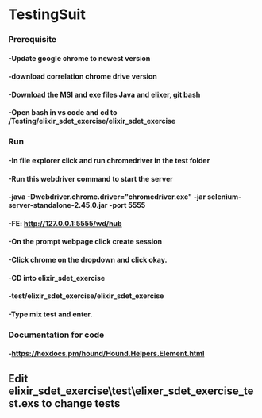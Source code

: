 # TestingSuit

### Prerequisite
#### -Update google chrome to newest version
#### -download correlation chrome drive version
#### -Download the MSI and exe files Java and elixer, git bash
#### -Open bash in vs code and cd to /Testing/elixir_sdet_exercise/elixir_sdet_exercise

### Run
#### -In file explorer click and run chromedriver in the test folder
#### -Run this webdriver command to start the server
#### -java -Dwebdriver.chrome.driver="chromedriver.exe" -jar selenium-server-standalone-2.45.0.jar -port 5555
#### -FE: http://127.0.0.1:5555/wd/hub
#### -On the prompt webpage click create session
#### -Click chrome on the dropdown and click okay.
#### -CD into elixir_sdet_exercise
#### -test/elixir_sdet_exercise/elixir_sdet_exercise
#### -Type mix test and enter.

### Documentation for code
#### -https://hexdocs.pm/hound/Hound.Helpers.Element.html

## Edit elixir_sdet_exercise\test\elixer_sdet_exercise_test.exs to change tests